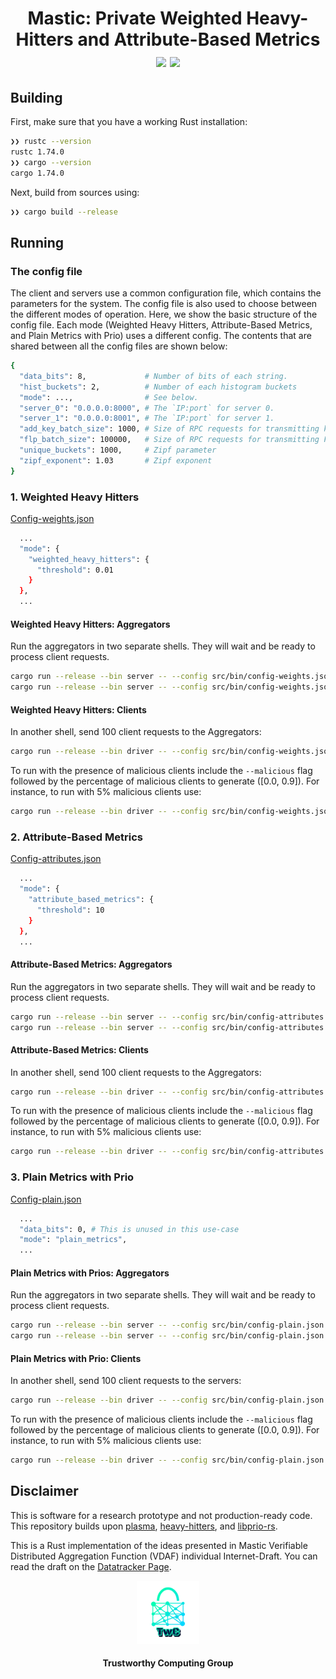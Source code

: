 <h1 align="center">Mastic: Private Weighted Heavy-Hitters and Attribute-Based Metrics
  <a href="https://github.com/jimouris/mastic/actions/workflows/ci-build.yml"><img src="https://github.com/jimouris/mastic/workflows/ci-build/badge.svg"></a>
  <a href="https://github.com/jimouris/mastic/blob/main/LICENSE"><img src="https://img.shields.io/badge/license-MIT-blue.svg"></a>
</h1>

## Building

First, make sure that you have a working Rust installation:
```bash
❯❯ rustc --version
rustc 1.74.0
❯❯ cargo --version
cargo 1.74.0
```

Next, build from sources using:
```bash
❯❯ cargo build --release
```

## Running

### The config file
The client and servers use a common configuration file, which contains the
parameters for the system. The config file is also used to choose between the
different modes of operation. Here, we show the basic structure of the config
file. Each mode (Weighted Heavy Hitters, Attribute-Based Metrics, and Plain
Metrics with Prio) uses a different config. The contents that are shared between
all the config files are shown below:

```bash
{
  "data_bits": 8,             # Number of bits of each string.
  "hist_buckets": 2,          # Number of each histogram buckets
  "mode": ...,                # See below.
  "server_0": "0.0.0.0:8000", # The `IP:port` for server 0.
  "server_1": "0.0.0.0:8001", # The `IP:port` for server 1.
  "add_key_batch_size": 1000, # Size of RPC requests for transmitting keys.
  "flp_batch_size": 100000,   # Size of RPC requests for transmitting FLPs.
  "unique_buckets": 1000,     # Zipf parameter
  "zipf_exponent": 1.03       # Zipf exponent
}
```

### 1. Weighted Heavy Hitters
[Config-weights.json](./src/bin/config-weights.json)
```bash
  ...
  "mode": {
    "weighted_heavy_hitters": {
      "threshold": 0.01
    }
  },
  ...
```

#### Weighted Heavy Hitters: Aggregators
Run the aggregators in two separate shells. They will wait and be ready to
process client requests.
```bash
cargo run --release --bin server -- --config src/bin/config-weights.json --server_id 0
cargo run --release --bin server -- --config src/bin/config-weights.json --server_id 1
```

#### Weighted Heavy Hitters: Clients
In another shell, send 100 client requests to the Aggregators:
```bash
cargo run --release --bin driver -- --config src/bin/config-weights.json -n 100
```

To run with the presence of malicious clients include the `--malicious` flag followed by the
percentage of malicious clients to generate ([0.0, 0.9]). For instance, to run with 5% malicious
clients use:
```bash
cargo run --release --bin driver -- --config src/bin/config-weights.json -n 100 --malicious 0.05
```

### 2. Attribute-Based Metrics
[Config-attributes.json](./src/bin/config-attributes.json)
```bash
  ...
  "mode": {
    "attribute_based_metrics": {
      "threshold": 10
    }
  },
  ...
```

#### Attribute-Based Metrics: Aggregators
Run the aggregators in two separate shells. They will wait and be ready to
process client requests.
```bash
cargo run --release --bin server -- --config src/bin/config-attributes.json --server_id 0
cargo run --release --bin server -- --config src/bin/config-attributes.json --server_id 1
```

#### Attribute-Based Metrics: Clients
In another shell, send 100 client requests to the Aggregators:
```bash
cargo run --release --bin driver -- --config src/bin/config-attributes.json -n 100
```

To run with the presence of malicious clients include the `--malicious` flag followed by the
percentage of malicious clients to generate ([0.0, 0.9]). For instance, to run with 5% malicious
clients use:
```bash
cargo run --release --bin driver -- --config src/bin/config-attributes.json -n 100 --malicious 0.05
```

### 3. Plain Metrics with Prio
[Config-plain.json](./src/bin/config-plain.json)
```bash
  ...
  "data_bits": 0, # This is unused in this use-case
  "mode": "plain_metrics",
  ...
```

#### Plain Metrics with Prios: Aggregators
Run the aggregators in two separate shells. They will wait and be ready to
process client requests.
```bash
cargo run --release --bin server -- --config src/bin/config-plain.json --server_id 0
cargo run --release --bin server -- --config src/bin/config-plain.json --server_id 1
```

#### Plain Metrics with Prio: Clients
In another shell, send 100 client requests to the servers:
```bash
cargo run --release --bin driver -- --config src/bin/config-plain.json -n 100
```

To run with the presence of malicious clients include the `--malicious` flag followed by the
percentage of malicious clients to generate ([0.0, 0.9]). For instance, to run with 5% malicious
clients use:
```bash
cargo run --release --bin driver -- --config src/bin/config-plain.json -n 100 --malicious 0.05
```


## Disclaimer

This is software for a research prototype and not production-ready code. This repository builds upon
[plasma](https://github.com/TrustworthyComputing/plasma),
[heavy-hitters](https://github.com/henrycg/heavyhitters), and
[libprio-rs](https://github.com/divviup/libprio-rs/tree/main).

This is a Rust implementation of the ideas presented in Mastic Verifiable
Distributed Aggregation Function (VDAF) individual Internet-Draft. You can read
the draft on the [Datatracker Page](https://datatracker.ietf.org/doc/draft-mouris-cfrg-mastic/).

<p align="center">
  <img src="./logos/twc.png" height="20%" width="20%">
</p>
<h4 align="center">Trustworthy Computing Group</h4>
